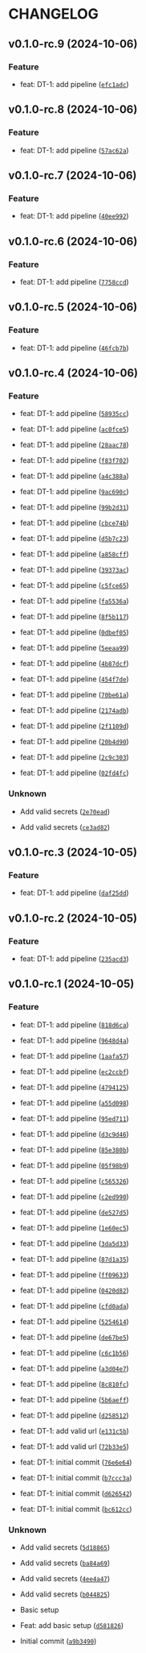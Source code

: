 # CHANGELOG

## v0.1.0-rc.9 (2024-10-06)

### Feature

* feat: DT-1: add pipeline ([`efc1adc`](https://github.com/devops-toys/devops-toys/commit/efc1adc139035ea7720d2a0b192638d26a52774b))

## v0.1.0-rc.8 (2024-10-06)

### Feature

* feat: DT-1: add pipeline ([`57ac62a`](https://github.com/devops-toys/devops-toys/commit/57ac62aca8c0064dbb1c69946ababbc410de4cf0))

## v0.1.0-rc.7 (2024-10-06)

### Feature

* feat: DT-1: add pipeline ([`40ee992`](https://github.com/devops-toys/devops-toys/commit/40ee992125195f4cd1de34d36ffb663a9c455130))

## v0.1.0-rc.6 (2024-10-06)

### Feature

* feat: DT-1: add pipeline ([`7758ccd`](https://github.com/devops-toys/devops-toys/commit/7758ccdd5a7d5cc37fdfb94420c528349a0959c0))

## v0.1.0-rc.5 (2024-10-06)

### Feature

* feat: DT-1: add pipeline ([`46fcb7b`](https://github.com/devops-toys/devops-toys/commit/46fcb7bf0c189e98c2f26d3eeb1036628ab89bed))

## v0.1.0-rc.4 (2024-10-06)

### Feature

* feat: DT-1: add pipeline ([`58935cc`](https://github.com/devops-toys/devops-toys/commit/58935ccef5b1b9d3a6058e323095b906698f942a))

* feat: DT-1: add pipeline ([`ac0fce5`](https://github.com/devops-toys/devops-toys/commit/ac0fce55e89b0dd97725716e3e98e7e78a9e4079))

* feat: DT-1: add pipeline ([`28aac78`](https://github.com/devops-toys/devops-toys/commit/28aac787a876485647c336ad2835f9b8e9447379))

* feat: DT-1: add pipeline ([`f83f702`](https://github.com/devops-toys/devops-toys/commit/f83f702f387e2b0a3136d2bc02df0cdca2dd57f6))

* feat: DT-1: add pipeline ([`a4c388a`](https://github.com/devops-toys/devops-toys/commit/a4c388aacff004a127abcba907966f1d17dbd576))

* feat: DT-1: add pipeline ([`9ac690c`](https://github.com/devops-toys/devops-toys/commit/9ac690c8aa4abcfa53c850c79699635863317771))

* feat: DT-1: add pipeline ([`99b2d31`](https://github.com/devops-toys/devops-toys/commit/99b2d31f35857a9611f065178fa75fa7644116a4))

* feat: DT-1: add pipeline ([`cbce74b`](https://github.com/devops-toys/devops-toys/commit/cbce74b80be8dd5c1af6063fbf049331768a153f))

* feat: DT-1: add pipeline ([`d5b7c23`](https://github.com/devops-toys/devops-toys/commit/d5b7c23298a59d3af7b218058dfd6825bb19887f))

* feat: DT-1: add pipeline ([`a858cff`](https://github.com/devops-toys/devops-toys/commit/a858cff0a7d9ac3d21068b017155f03d80ea3152))

* feat: DT-1: add pipeline ([`39373ac`](https://github.com/devops-toys/devops-toys/commit/39373acde1f8bf1762daf7a4c5f5deed8984c6ea))

* feat: DT-1: add pipeline ([`c5fce65`](https://github.com/devops-toys/devops-toys/commit/c5fce6515e7a9f2a3dda66561aa3b783dee5a67d))

* feat: DT-1: add pipeline ([`fa5536a`](https://github.com/devops-toys/devops-toys/commit/fa5536aba2c0628a9c2dd10fd512877f5aa7f9a2))

* feat: DT-1: add pipeline ([`8f5b117`](https://github.com/devops-toys/devops-toys/commit/8f5b11741e2e4a179f41e87aabcce14a5816443c))

* feat: DT-1: add pipeline ([`0dbef05`](https://github.com/devops-toys/devops-toys/commit/0dbef05359bec6870d66ce2760e95a6988fe093a))

* feat: DT-1: add pipeline ([`5eeaa99`](https://github.com/devops-toys/devops-toys/commit/5eeaa99bdb8a49c8f3293dab49c793cb9386dab7))

* feat: DT-1: add pipeline ([`4b87dcf`](https://github.com/devops-toys/devops-toys/commit/4b87dcfccf04652c8927d4f2581e136810158080))

* feat: DT-1: add pipeline ([`454f7de`](https://github.com/devops-toys/devops-toys/commit/454f7de8fe3b0a09b0b280cc0b785836474a071e))

* feat: DT-1: add pipeline ([`70be61a`](https://github.com/devops-toys/devops-toys/commit/70be61a5465b6b50161804acf3bd7fd14fad3154))

* feat: DT-1: add pipeline ([`2174adb`](https://github.com/devops-toys/devops-toys/commit/2174adbe415fbd737bf68a8b601289a82201d1c6))

* feat: DT-1: add pipeline ([`2f1109d`](https://github.com/devops-toys/devops-toys/commit/2f1109dde0e1aa3e1f6ef32f44229bf53de5ebdd))

* feat: DT-1: add pipeline ([`20b4d90`](https://github.com/devops-toys/devops-toys/commit/20b4d904915108d5998f33b9017220323c9790f4))

* feat: DT-1: add pipeline ([`2c9c303`](https://github.com/devops-toys/devops-toys/commit/2c9c303f6a9f3889e76b23764173be24b23585f0))

* feat: DT-1: add pipeline ([`02fd4fc`](https://github.com/devops-toys/devops-toys/commit/02fd4fc7f39f6f05b094f45d5e7b08d2ede75795))

### Unknown

* Add valid secrets ([`2e70ead`](https://github.com/devops-toys/devops-toys/commit/2e70ead54c996acde6970838c3721ed9b686a483))

* Add valid secrets ([`ce3ad82`](https://github.com/devops-toys/devops-toys/commit/ce3ad82ea1ee113dd81a8efe90050d1b1fa9c094))

## v0.1.0-rc.3 (2024-10-05)

### Feature

* feat: DT-1: add pipeline ([`daf25dd`](https://github.com/devops-toys/devops-toys/commit/daf25dd1ba284a4f248892bc8fc604189eafb74a))

## v0.1.0-rc.2 (2024-10-05)

### Feature

* feat: DT-1: add pipeline ([`235acd3`](https://github.com/devops-toys/devops-toys/commit/235acd30be508221ff9a5f1125b687baf97fee93))

## v0.1.0-rc.1 (2024-10-05)

### Feature

* feat: DT-1: add pipeline ([`818d6ca`](https://github.com/devops-toys/devops-toys/commit/818d6ca6c2d2de31ae17cbd5144f0c692854688d))

* feat: DT-1: add pipeline ([`9648d4a`](https://github.com/devops-toys/devops-toys/commit/9648d4ac468c726b14a45d668134dd1584c9a88b))

* feat: DT-1: add pipeline ([`1aafa57`](https://github.com/devops-toys/devops-toys/commit/1aafa57afb005c4b482e4a0a1570aceb38410e91))

* feat: DT-1: add pipeline ([`ec2ccbf`](https://github.com/devops-toys/devops-toys/commit/ec2ccbfca7f389fde747c63a80d2d76001e7fcfd))

* feat: DT-1: add pipeline ([`4794125`](https://github.com/devops-toys/devops-toys/commit/4794125666a5051326a7a9350e36a9be7cd157c5))

* feat: DT-1: add pipeline ([`a55d098`](https://github.com/devops-toys/devops-toys/commit/a55d0981bd9e0095ea6645dd848d174ee3684ba6))

* feat: DT-1: add pipeline ([`95ed711`](https://github.com/devops-toys/devops-toys/commit/95ed71132c54971a5d5fc77f15eaf7a2f7da7d5a))

* feat: DT-1: add pipeline ([`d3c9d46`](https://github.com/devops-toys/devops-toys/commit/d3c9d46a676ff8d352cea358c4c499cd3f5dcafc))

* feat: DT-1: add pipeline ([`85e380b`](https://github.com/devops-toys/devops-toys/commit/85e380b10242609dcdb3dba14dfb3d6a375542e1))

* feat: DT-1: add pipeline ([`05f98b9`](https://github.com/devops-toys/devops-toys/commit/05f98b9418d9d7db8be91d641a989c53232c8ccc))

* feat: DT-1: add pipeline ([`c565326`](https://github.com/devops-toys/devops-toys/commit/c565326d632cb4aaee92c0c8043352412d4e16c6))

* feat: DT-1: add pipeline ([`c2ed990`](https://github.com/devops-toys/devops-toys/commit/c2ed99057969a5c81677bc00982d5529e62f03c2))

* feat: DT-1: add pipeline ([`de527d5`](https://github.com/devops-toys/devops-toys/commit/de527d5b6e85a3b00233f58e549020f62f162f52))

* feat: DT-1: add pipeline ([`1e60ec5`](https://github.com/devops-toys/devops-toys/commit/1e60ec57424ad8b7b94fdf1c06c61b0e24a6553d))

* feat: DT-1: add pipeline ([`3da5d33`](https://github.com/devops-toys/devops-toys/commit/3da5d33c3f498fdc23151497173ea60b00d10c7f))

* feat: DT-1: add pipeline ([`87d1a35`](https://github.com/devops-toys/devops-toys/commit/87d1a35a8c71294f59d39c402ae67658c075492d))

* feat: DT-1: add pipeline ([`ff09633`](https://github.com/devops-toys/devops-toys/commit/ff09633a46bb915a81ad04eb06a644df8bb42350))

* feat: DT-1: add pipeline ([`0420d82`](https://github.com/devops-toys/devops-toys/commit/0420d82b2a8488b83f94008c6355d6e7c4077afc))

* feat: DT-1: add pipeline ([`cfd0ada`](https://github.com/devops-toys/devops-toys/commit/cfd0ada4e7fcccf304e9f28c04b8998da1ad5a0a))

* feat: DT-1: add pipeline ([`5254614`](https://github.com/devops-toys/devops-toys/commit/525461412c08d1e8eb834f77b9ce255a26ea6130))

* feat: DT-1: add pipeline ([`de67be5`](https://github.com/devops-toys/devops-toys/commit/de67be5baf5f00966d5221e6fe87e1638145b8bf))

* feat: DT-1: add pipeline ([`c6c1b56`](https://github.com/devops-toys/devops-toys/commit/c6c1b56ab8ae0892f8d6765af03e21705fe9be1c))

* feat: DT-1: add pipeline ([`a3d04e7`](https://github.com/devops-toys/devops-toys/commit/a3d04e717c225cf2cbe08b1f0c339c7c7d31cfdb))

* feat: DT-1: add pipeline ([`8c810fc`](https://github.com/devops-toys/devops-toys/commit/8c810fcdc1a1aa23f9e0eccb13db539b28f18219))

* feat: DT-1: add pipeline ([`5b6aeff`](https://github.com/devops-toys/devops-toys/commit/5b6aefff86e1038e832f23c24d996d2426dc9fa4))

* feat: DT-1: add pipeline ([`d258512`](https://github.com/devops-toys/devops-toys/commit/d2585121ac153f02649fe15ae0b73797e25c0817))

* feat: DT-1: add valid url ([`e131c5b`](https://github.com/devops-toys/devops-toys/commit/e131c5ba9f047265c6c6375aa95344e6bcfe91bb))

* feat: DT-1: add valid url ([`72b33e5`](https://github.com/devops-toys/devops-toys/commit/72b33e572309584bf124d5f6890ec031493f94cd))

* feat: DT-1: initial commit ([`76e6e64`](https://github.com/devops-toys/devops-toys/commit/76e6e64df39ae0a334c48aad618e7762e66ecb30))

* feat: DT-1: initial commit ([`b7ccc3a`](https://github.com/devops-toys/devops-toys/commit/b7ccc3af148b2c3bf55898d1383783b5d0708638))

* feat: DT-1: initial commit ([`d626542`](https://github.com/devops-toys/devops-toys/commit/d626542c1504cb760fe97711dfbc266219ebe7e9))

* feat: DT-1: initial commit ([`bc612cc`](https://github.com/devops-toys/devops-toys/commit/bc612cc2cf58527e1cf22afcdd1c2bcde243a6bf))

### Unknown

* Add valid secrets ([`5d18865`](https://github.com/devops-toys/devops-toys/commit/5d18865805a4851fabe429a43e3df67e7a448563))

* Add valid secrets ([`ba84a69`](https://github.com/devops-toys/devops-toys/commit/ba84a69bb111f062295cc76b99f0003154e53fb6))

* Add valid secrets ([`4ee4a47`](https://github.com/devops-toys/devops-toys/commit/4ee4a479913322c6bc4b529d933b0092892c1cfd))

* Add valid secrets ([`b044825`](https://github.com/devops-toys/devops-toys/commit/b0448256889817d50a0becae9c1841fc5c3b0865))

* Basic setup

* Feat: add basic setup ([`d581826`](https://github.com/devops-toys/devops-toys/commit/d581826480cad01378a28689fb27b590e68ce503))

* Initial commit ([`a9b3490`](https://github.com/devops-toys/devops-toys/commit/a9b3490a766b39b4f86a43a6dffe73e8ed9921a4))
